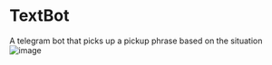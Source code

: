 # TextBot
A telegram bot that picks up a pickup phrase based on the situation
![image](https://user-images.githubusercontent.com/54048747/222460130-1fa0dfd5-31ed-46f1-92a6-8a3adc77cfc8.png)
